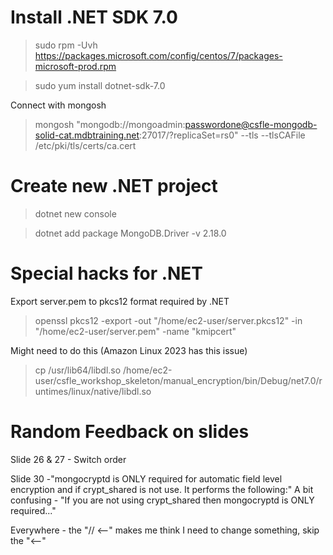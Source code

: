 Install .NET SDK 7.0
====================
> sudo rpm -Uvh https://packages.microsoft.com/config/centos/7/packages-microsoft-prod.rpm

> sudo yum install dotnet-sdk-7.0

Connect with mongosh
> mongosh "mongodb://mongoadmin:passwordone@csfle-mongodb-solid-cat.mdbtraining.net:27017/?replicaSet=rs0" --tls --tlsCAFile /etc/pki/tls/certs/ca.cert

Create new .NET project
=======================
> dotnet new console

> dotnet add package MongoDB.Driver -v 2.18.0

Special hacks for .NET
======================
Export server.pem to pkcs12 format required by .NET
> openssl pkcs12 -export -out "/home/ec2-user/server.pkcs12" -in "/home/ec2-user/server.pem" -name "kmipcert"

Might need to do this (Amazon Linux 2023 has this issue)
> cp /usr/lib64/libdl.so /home/ec2-user/csfle_workshop_skeleton/manual_encryption/bin/Debug/net7.0/runtimes/linux/native/libdl.so


Random Feedback on slides
=========================

Slide 26 & 27 - Switch order

Slide 30 -"mongocryptd is ONLY required for automatic field level encryption and if crypt_shared is not use. It performs the following:"  A bit confusing - "If you are not using crypt_shared then mongocryptd is ONLY required..."

Everywhere - the "// <--" makes me think I need to change something, skip the "<--"